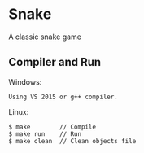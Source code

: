 # Snake

A classic snake game

## Compiler and Run

Windows:

	Using VS 2015 or g++ compiler.
	
Linux:

	$ make        // Compile
	$ make run    // Run
	$ make clean  // Clean objects file
	
